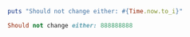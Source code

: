 ```ruby rerun=false
puts "Should not change either: #{Time.now.to_i}"
```

```ruby RESULT
Should not change either: 888888888
```

